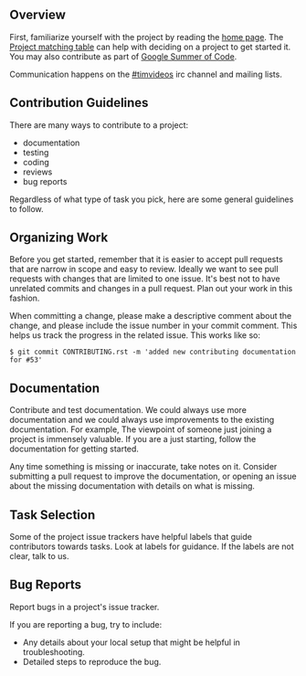## Overview

First, familiarize yourself with the project by reading the
[home page](https://code.timvideos.us/home). The [Project matching table](https://code.timvideos.us/contribute-diagram/) can help with deciding on a project to get started it. 
You may also contribute as part of [Google Summer of Code](https://code.timvideos.us/summer-of-code/).

Communication happens on the [#timvideos](irc://irc.freenode.org/#timvideos) irc channel and
mailing lists.

## Contribution Guidelines

There are many ways to contribute to a project:

* documentation
* testing
* coding
* reviews
* bug reports

Regardless of what type of task you pick, here are some general guidelines
to follow.

## Organizing Work

Before you get started, remember that it is easier to accept pull
requests that are narrow in scope and easy to review. Ideally we want to see
pull requests with changes that are limited to one issue. It's best not to
have unrelated commits and changes in a pull request. Plan out your
work in this fashion.

When committing a change, please make a descriptive comment about the
change, and please include the issue number in your commit comment.
This helps us track the progress in the related issue. This works like so:
  
    $ git commit CONTRIBUTING.rst -m 'added new contributing documentation for #53'

## Documentation

Contribute and test documentation. We could always use more documentation and
we could always use improvements to the existing documentation. For example,
The viewpoint of someone just joining a project is immensely valuable.
If you are a just starting, follow the documentation for getting started.

Any time something is missing or inaccurate, take notes on it. Consider submitting
a pull request to improve the documentation, or opening an issue about the
missing documentation with details on what is missing.

## Task Selection

Some of the project issue trackers have helpful labels that guide contributors
towards tasks. Look at labels for guidance. If the labels are not clear, talk
to us.

## Bug Reports

Report bugs in a project's issue tracker.

If you are reporting a bug, try to include:

* Any details about your local setup that might be helpful in troubleshooting.
* Detailed steps to reproduce the bug.
